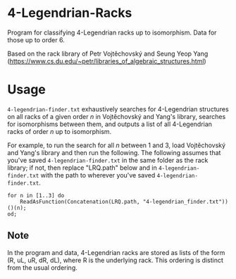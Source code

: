 # 4-Legendrian-Racks
Program for classifying 4-Legendrian racks up to isomorphism. Data for those up to order 6.

Based on the rack library of Petr Vojtěchovský and Seung Yeop Yang (https://www.cs.du.edu/~petr/libraries_of_algebraic_structures.html)

# Usage
`4-legendrian-finder.txt` exhaustively searches for 4-Legendrian structures on all racks of a given order _n_ in Vojtěchovský and Yang's library, searches for isomorphisms between them, and outputs a list of all 4-Legendrian racks of order _n_ up to isomorphism.

For example, to run the search for all _n_ between 1 and 3, load Vojtěchovský and Yang's library and then run the following. The following assumes that you've saved `4-legendrian-finder.txt` in the same folder as the rack library; if not, then replace "LRQ.path" below and in `4-legendrian-finder.txt` with the path to wherever you've saved `4-legendrian-finder.txt`.
```
for n in [1..3] do
	ReadAsFunction(Concatenation(LRQ.path, "4-legendrian_finder.txt"))()(n);
od;
```
## Note
In the program and data, 4-Legendrian racks are stored as lists of the form (R, uL, uR, dR, dL), where R is the underlying rack. This ordering is distinct from the usual ordering.
